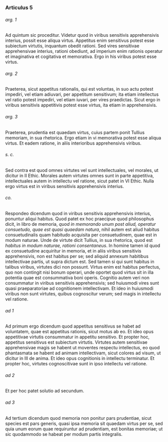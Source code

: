 ### Articulus 5

###### arg. 1
Ad quintum sic proceditur. Videtur quod in viribus sensitivis apprehensivis interius, possit esse aliqua virtus. Appetitus enim sensitivus potest esse subiectum virtutis, inquantum obedit rationi. Sed vires sensitivae apprehensivae interius, rationi obediunt, ad imperium enim rationis operatur et imaginativa et cogitativa et memorativa. Ergo in his viribus potest esse virtus.

###### arg. 2
Praeterea, sicut appetitus rationalis, qui est voluntas, in suo actu potest impediri, vel etiam adiuvari, per appetitum sensitivum; ita etiam intellectus vel ratio potest impediri, vel etiam iuvari, per vires praedictas. Sicut ergo in viribus sensitivis appetitivis potest esse virtus, ita etiam in apprehensivis.

###### arg. 3
Praeterea, prudentia est quaedam virtus, cuius partem ponit Tullius memoriam, in sua rhetorica. Ergo etiam in vi memorativa potest esse aliqua virtus. Et eadem ratione, in aliis interioribus apprehensivis viribus.

###### s. c.
Sed contra est quod omnes virtutes vel sunt intellectuales, vel morales, ut dicitur in II Ethic. Morales autem virtutes omnes sunt in parte appetitiva, intellectuales autem in intellectu vel ratione, sicut patet in VI Ethic. Nulla ergo virtus est in viribus sensitivis apprehensivis interius.

###### co.
Respondeo dicendum quod in viribus sensitivis apprehensivis interius, ponuntur aliqui habitus. Quod patet ex hoc praecipue quod philosophus dicit, in libro de memoria, *quod in memorando unum post aliud, operatur consuetudo, quae est quasi quaedam natura*, nihil autem est aliud habitus consuetudinalis quam habitudo acquisita per consuetudinem, quae est in modum naturae. Unde de virtute dicit Tullius, in sua rhetorica, quod est *habitus in modum naturae, rationi consentaneus*. In homine tamen id quod ex consuetudine acquiritur in memoria, et in aliis viribus sensitivis apprehensivis, non est habitus per se; sed aliquid annexum habitibus intellectivae partis, ut supra dictum est. Sed tamen si qui sunt habitus in talibus viribus, virtutes dici non possunt. Virtus enim est habitus perfectus, quo non contingit nisi bonum operari, unde oportet quod virtus sit in illa potentia quae est consummativa boni operis. Cognitio autem veri non consummatur in viribus sensitivis apprehensivis; sed huiusmodi vires sunt quasi praeparatoriae ad cognitionem intellectivam. Et ideo in huiusmodi viribus non sunt virtutes, quibus cognoscitur verum; sed magis in intellectu vel ratione.

###### ad 1
Ad primum ergo dicendum quod appetitus sensitivus se habet ad voluntatem, quae est appetitus rationis, sicut motus ab eo. Et ideo opus appetitivae virtutis consummatur in appetitu sensitivo. Et propter hoc, appetitus sensitivus est subiectum virtutis. Virtutes autem sensitivae apprehensivae magis se habent ut moventes respectu intellectus, eo quod phantasmata se habent ad animam intellectivam, sicut colores ad visum, ut dicitur in III de anima. Et ideo opus cognitionis in intellectu terminatur. Et propter hoc, virtutes cognoscitivae sunt in ipso intellectu vel ratione.

###### ad 2
Et per hoc patet solutio ad secundum.

###### ad 3
Ad tertium dicendum quod memoria non ponitur pars prudentiae, sicut species est pars generis, quasi ipsa memoria sit quaedam virtus per se, sed quia unum eorum quae requiruntur ad prudentiam, est bonitas memoriae; ut sic quodammodo se habeat per modum partis integralis.

